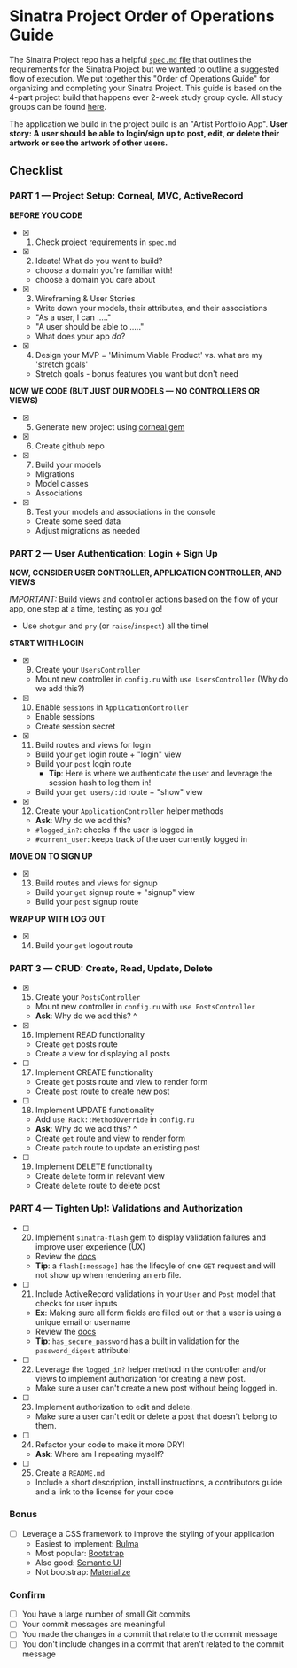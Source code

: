 # Sinatra Project Order of Operations Guide

The Sinatra Project repo has a helpful [`spec.md` file](https://github.com/learn-co-students/sinatra-cms-app-assessment-online-web-sp-000/blob/master/spec.md) that outlines the requirements for the Sinatra Project but we wanted to outline a suggested flow of execution. We put together this "Order of Operations Guide" for organizing and completing your Sinatra Project. This guide is based on the 4-part project build that happens ever 2-week study group cycle. All study groups can be found [here](https://learn.co/study-groups).

The application we build in the project build is an "Artist Portfolio App". **User story: A user should be able to login/sign up to post, edit, or delete their artwork or see the artwork of other users.**

## Checklist

### PART 1 — Project Setup: Corneal, MVC, ActiveRecord

**BEFORE YOU CODE**
- [x] 1. Check project requirements in `spec.md`
- [x] 2. Ideate! What do you want to build?
  - choose a domain you're familiar with!
  - choose a domain you care about
- [x] 3. Wireframing & User Stories
  - Write down your models, their attributes, and their associations
  - "As a user, I can ....."
  - "A user should be able to ....."
  - What does your app _do_?
- [x] 4. Design your MVP = 'Minimum Viable Product' vs. what are my 'stretch goals'
  - Stretch goals - bonus features you want but don't need

**NOW WE CODE (BUT JUST OUR MODELS — NO CONTROLLERS OR VIEWS)**

- [x] 5. Generate new project using [corneal gem](https://github.com/thebrianemory/corneal)
- [x] 6. Create github repo
- [x] 7. Build your models
  - Migrations
  - Model classes
  - Associations
- [x] 8. Test your models and associations in the console
  - Create some seed data
  - Adjust migrations as needed

### PART 2 — User Authentication: Login + Sign Up

**NOW, CONSIDER USER CONTROLLER, APPLICATION CONTROLLER, AND VIEWS**

*IMPORTANT:* Build views and controller actions based on the flow of your app, one step at a time, testing as you go!

- Use `shotgun` and `pry` (or `raise`/`inspect`) all the time!

**START WITH LOGIN**

- [x] 9. Create your `UsersController`
  - Mount new controller in `config.ru` with `use UsersController` (Why do we add this?)

- [x] 10. Enable `sessions` in `ApplicationController`
    - Enable sessions
    - Create session secret

- [x] 11. Build routes and views for login
  - Build your `get` login route + "login" view
  - Build your `post` login route
      - **Tip**: Here is where we authenticate the user and leverage the session hash to log them in!
  - Build your `get users/:id` route + "show" view

- [x] 12. Create your `ApplicationController` helper methods
  - **Ask**: Why do we add this?
  - `#logged_in?`: checks if the user is logged in
  - `#current_user`: keeps track of the user currently logged in

**MOVE ON TO SIGN UP**
- [x] 13. Build routes and views for signup
  - Build your `get` signup route + "signup" view
  - Build your `post` signup route

**WRAP UP WITH LOG OUT**
- [x] 14. Build your `get` logout route

### PART 3 — CRUD: Create, Read, Update, Delete

- [x] 15. Create your `PostsController`
  - Mount new controller in `config.ru` with `use PostsController`
  - **Ask**: Why do we add this? ^

- [x] 16. Implement READ functionality
  - Create `get` posts route
  - Create a view for displaying all posts

- [ ] 17. Implement CREATE functionality
  - Create `get` posts route and view to render form
  - Create `post` route to create new post

- [ ] 18. Implement UPDATE functionality
  - Add `use Rack::MethodOverride` in `config.ru`
  - **Ask**: Why do we add this? ^
  - Create `get` route and view to render form
  - Create `patch` route to update an existing post

- [ ] 19. Implement DELETE functionality
  - Create `delete` form in relevant view
  - Create `delete` route to delete post

### PART 4 — Tighten Up!: Validations and Authorization
- [ ] 20. Implement `sinatra-flash` gem to display validation failures and improve user experience (UX)
  - Review the [docs](https://github.com/SFEley/sinatra-flash)
  - **Tip**: a `flash[:message]` has the lifecyle of one `GET` request and will not show up when rendering an `erb` file.
- [ ] 21. Include ActiveRecord validations in your `User` and `Post` model that checks for user inputs
  - **Ex**: Making sure all form fields are filled out or that a user is using a unique email or username
  - Review the [docs](https://guides.rubyonrails.org/active_record_validations.html)
  - **Tip**: `has_secure_password` has a built in validation for the `password_digest` attribute!
- [ ] 22. Leverage the `logged_in?` helper method in the controller and/or views to implement authorization for creating a new post.
  - Make sure a user can't create a new post without being logged in.
- [ ] 23. Implement authorization to edit and delete.
  - Make sure a user can't edit or delete a post that doesn't belong to them.
- [ ] 24. Refactor your code to make it more DRY!
  - **Ask**: Where am I repeating myself?
- [ ] 25. Create a `README.md`
  - Include a short description, install instructions, a contributors guide and a link to the license for your code

### Bonus
- [ ] Leverage a CSS framework to improve the styling of your application
  - Easiest to implement: [Bulma](https://bulma.io/)
  - Most popular: [Bootstrap](https://getbootstrap.com/)
  - Also good: [Semantic UI](https://semantic-ui.com/)
  - Not bootstrap: [Materialize](https://materializecss.com/)

### Confirm
- [ ] You have a large number of small Git commits
- [ ] Your commit messages are meaningful
- [ ] You made the changes in a commit that relate to the commit message
- [ ] You don't include changes in a commit that aren't related to the commit message
